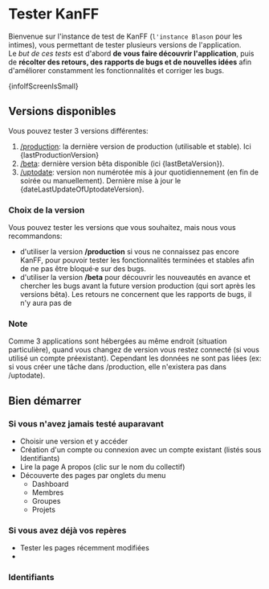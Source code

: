 # Tester KanFF
Bienvenue sur l'instance de test de KanFF (`l'instance Blason` pour les intimes), vous permettant de tester plusieurs versions de l'application.  
Le *but de ces tests* est d'abord **de vous faire découvrir l'application**, puis de **récolter des retours, des rapports de bugs et de nouvelles idées** afin d'améliorer constamment les fonctionnalités et corriger les bugs.

{infoIfScreenIsSmall}

## Versions disponibles
Vous pouvez tester 3 versions différentes:
1. [/production](/production): la dernière version de production (utilisable et stable). Ici {lastProductionVersion}
1. [/beta](/beta): dernière version bêta disponible (ici {lastBetaVersion}).
1. [/uptodate](/uptodate): version non numérotée mis à jour quotidiennement (en fin de soirée ou manuellement). Dernière mise à jour le {dateLastUpdateOfUptodateVersion}.

### Choix de la version
Vous pouvez tester les versions que vous souhaitez, mais nous vous recommandons:
- d'utiliser la version **/production** si vous ne connaissez pas encore KanFF, pour pouvoir tester les fonctionnalités terminées et stables afin de ne pas être bloqué·e sur des bugs.
- d'utiliser la version **/beta** pour découvrir les nouveautés en avance et chercher les bugs avant la future version production (qui sort après les versions bêta). Les retours ne concernent que les rapports de bugs, il n'y aura pas de 

### Note
Comme 3 applications sont hébergées au même endroit (situation particulière), quand vous changez de version vous restez connecté (si vous utilisé un compte préexistant). Cependant les données ne sont pas liées (ex: si vous créer une tâche dans /production, elle n'existera pas dans /uptodate). 

## Bien démarrer
### Si vous n'avez jamais testé auparavant
- Choisir une version et y accéder
- Création d'un compte ou connexion avec un compte existant (listés sous Identifiants)
- Lire la page A propos (clic sur le nom du collectif)
- Découverte des pages par onglets du menu
    - Dashboard
    - Membres
    - Groupes
    - Projets

### Si vous avez déjà vos repères
- Tester les pages récemment modifiées
- 

### Identifiants


